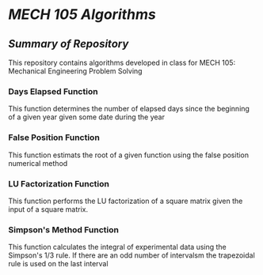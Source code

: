 # _**MECH 105 Algorithms**_

## *Summary of Repository*
This repository contains algorithms developed in class for MECH 105: Mechanical Engineering Problem Solving
### Days Elapsed Function
This function determines the number of elapsed days since the beginning of a given year given some date during the year
### False Position Function
This function estimats the root of a given function using the false position numerical method
### LU Factorization Function
This function performs the LU factorization of a square matrix given the input of a square matrix. 
### Simpson's Method Function 
This function calculates the integral of experimental data using the Simpson's 1/3 rule. If there are an odd number of intervalsm the trapezoidal rule is used on the last interval


